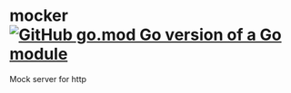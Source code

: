 # mocker [![GitHub go.mod Go version of a Go module](https://img.shields.io/github/go-mod/go-version/gomods/athens.svg)](https://github.com/gomods/athens)
Mock server for http
